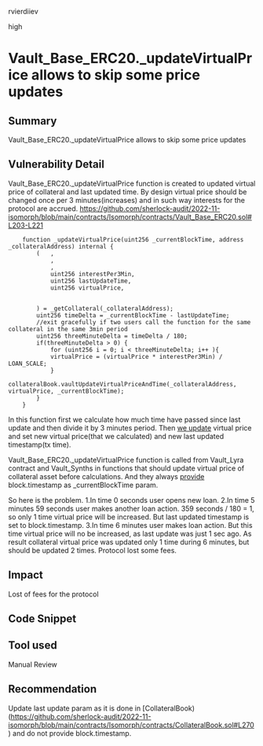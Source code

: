 rvierdiiev

high

# Vault_Base_ERC20._updateVirtualPrice allows to skip some price updates

## Summary
Vault_Base_ERC20._updateVirtualPrice allows to skip some price updates
## Vulnerability Detail
Vault_Base_ERC20._updateVirtualPrice function is created to updated virtual price of collateral and last updated time.
By design virtual price should be changed once per 3 minutes(increases) and in such way interests for the protocol are accrued.
https://github.com/sherlock-audit/2022-11-isomorph/blob/main/contracts/Isomorph/contracts/Vault_Base_ERC20.sol#L203-L221
```solidity
    function _updateVirtualPrice(uint256 _currentBlockTime, address _collateralAddress) internal { 
        (   ,
            ,
            ,
            uint256 interestPer3Min,
            uint256 lastUpdateTime,
            uint256 virtualPrice,


        ) = _getCollateral(_collateralAddress);
        uint256 timeDelta = _currentBlockTime - lastUpdateTime;
        //exit gracefully if two users call the function for the same collateral in the same 3min period
        uint256 threeMinuteDelta = timeDelta / 180; 
        if(threeMinuteDelta > 0) {
            for (uint256 i = 0; i < threeMinuteDelta; i++ ){
            virtualPrice = (virtualPrice * interestPer3Min) / LOAN_SCALE; 
            }
            collateralBook.vaultUpdateVirtualPriceAndTime(_collateralAddress, virtualPrice, _currentBlockTime);
        }
    }
```
In this function first we calculate how much time have passed since last update and then divide it by 3 minutes period.
Then [we update](https://github.com/sherlock-audit/2022-11-isomorph/blob/main/contracts/Isomorph/contracts/CollateralBook.sol#L231-L251) virtual price and set new virtual price(that we calculated) and new last updated timestamp(tx time).

Vault_Base_ERC20._updateVirtualPrice function is called from Vault_Lyra contract and Vault_Synths in functions that should update virtual price of collateral asset before calculations. And they always [provide](https://github.com/sherlock-audit/2022-11-isomorph/blob/main/contracts/Isomorph/contracts/Vault_Lyra.sol#L165) block.timestamp as _currentBlockTime param.

So here is the problem.
1.In time 0 seconds user opens new loan.
2.In time 5 minutes 59 seconds user makes another loan action. 359 seconds / 180 = 1, so only 1 time virtual price will be increased. But last updated timestamp is set to block.timestamp.
3.In time 6 minutes user makes loan action. But this time virtual price will no be increased, as last update was just 1 sec ago.
As result collateral virtual price was updated only 1 time during 6 minutes, but should be updated 2 times. Protocol lost some fees.
## Impact
Lost of fees for the protocol
## Code Snippet

## Tool used

Manual Review

## Recommendation
Update last update param as it is done in [CollateralBook)(https://github.com/sherlock-audit/2022-11-isomorph/blob/main/contracts/Isomorph/contracts/CollateralBook.sol#L270) and do not provide block.timestamp.